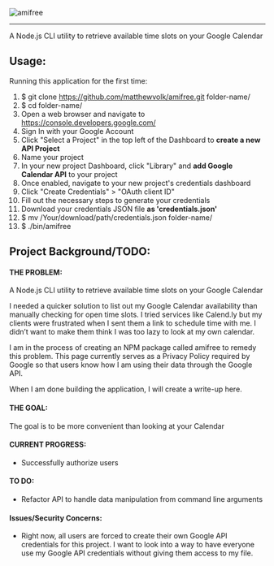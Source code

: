 ![amifree](https://i.imgur.com/d5KjzJb.png "amifree")

---
A Node.js CLI utility to retrieve available time slots on your Google Calendar

## Usage:
Running this application for the first time:

1. $ git clone https://github.com/matthewvolk/amifree.git folder-name/
2. $ cd folder-name/
3. Open a web browser and navigate to https://console.developers.google.com/
4. Sign In with your Google Account
5. Click "Select a Project" in the top left of the Dashboard to **create a new API Project**
6. Name your project
7. In your new project Dashboard, click "Library" and **add Google Calendar API** to your project
8. Once enabled, navigate to your new project's credentials dashboard
9. Click "Create Credentials" > "OAuth client ID"
10. Fill out the necessary steps to generate your credentials
11. Download your credentials JSON file **as 'credentials.json'**
12. $ mv /Your/download/path/credentials.json folder-name/
13. $ ./bin/amifree

## Project Background/TODO:
#### THE PROBLEM:
A Node.js CLI utility to retrieve available time slots on your Google Calendar

I needed a quicker solution to list out my Google Calendar availability than manually checking for open time slots. I tried services like Calend.ly but my clients were frustrated when I sent them a link to schedule time with me. I didn’t want to make them think I was too lazy to look at my own calendar.

I am in the process of creating an NPM package called amifree to remedy this problem. This page currently serves as a Privacy Policy required by Google so that users know how I am using their data through the Google API.

When I am done building the application, I will create a write-up here.

#### THE GOAL: 
The goal is to be more convenient than looking at your Calendar

#### CURRENT PROGRESS:
* Successfully authorize users

#### TO DO:
* Refactor API to handle data manipulation from command line arguments

#### Issues/Security Concerns:
* Right now, all users are forced to create their own Google API credentials for this project. I want to look into a way to have everyone use my Google API credentials without giving them access to my file.

